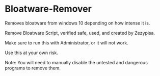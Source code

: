 # Bloatware-Remover
Removes bloatware from windows 10 depending on how intense it is.

Remove Bloatware Script, verified safe, used, and created by Zezypisa.

Make sure to run this with Administrator, or it will not work.

Use this at your own risk. 

Note: You will need to manually disable the untested and dangerous programs to remove them.
